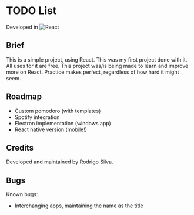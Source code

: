 # TODO List

Developed in ![React](https://img.shields.io/badge/react-%2320232a.svg?style=for-the-badge&logo=react&logoColor=%2361DAFB)

## Brief

This is a simple project, using React. This was my first project done with it. All uses for it are free.
This project was/is being made to learn and improve more on React. Practice makes perfect, regardless of how hard it might seem.

## Roadmap

- Custom pomodoro (with templates)
- Spotify integration
- Electron implementation (windows app)
- React native version (mobile!)

## Credits

Developed and maintained by Rodrigo Silva.

## Bugs

Known bugs:

- Interchanging apps, maintaining the name as the title
